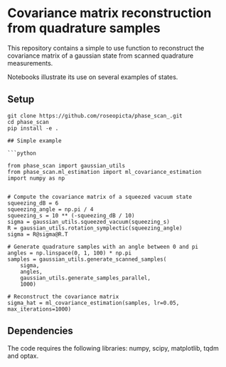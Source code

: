 # Covariance matrix reconstruction from quadrature samples

This repository contains a simple to use function to reconstruct the covariance matrix of a gaussian state from scanned quadrature measurements.

Notebooks illustrate its use on several examples of states.

## Setup

```shell
git clone https://github.com/roseopicta/phase_scan_.git
cd phase_scan
pip install -e .

## Simple example

```python

from phase_scan import gaussian_utils
from phase_scan.ml_estimation import ml_covariance_estimation
import numpy as np


# Compute the covariance matrix of a squeezed vacuum state
squeezing_dB = 6
squeezing_angle = np.pi / 4
squeezing_s = 10 ** (-squeezing_dB / 10)
sigma = gaussian_utils.squeezed_vacuum(squeezing_s)
R = gaussian_utils.rotation_symplectic(squeezing_angle)
sigma = R@sigma@R.T

# Generate quadrature samples with an angle between 0 and pi
angles = np.linspace(0, 1, 100) * np.pi
samples = gaussian_utils.generate_scanned_samples(
    sigma,
    angles,
    gaussian_utils.generate_samples_parallel,
    1000)

# Reconstruct the covariance matrix
sigma_hat = ml_covariance_estimation(samples, lr=0.05, max_iterations=1000)
```

## Dependencies

The code requires the following libraries: numpy, scipy, matplotlib, tqdm and optax.
